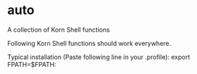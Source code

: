 auto
====

A collection of Korn Shell functions

Following Korn Shell functions should work everywhere.

Typical installation (Paste following line in your .profile):
  export FPATH=$FPATH:<Path to this directory>
